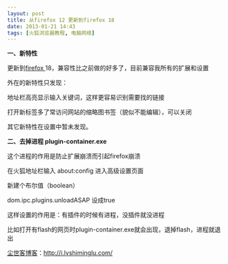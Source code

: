 ```yaml
---
layout: post
title: 从firefox 12 更新到firefox 18
date: 2013-01-21 14:43
tags: [火狐浏览器教程, 电脑网络]
---
```

<strong>一、新特性</strong>

更新到<a href="http://i.lvshiminglu.com/tag/firefox">firefox </a>18，兼容性比之前做的好多了，目前兼容我所有的扩展和设置

外在的新特性只发现：

地址栏高亮显示输入关键词，这样更容易识别需要找的链接

打开新标签多了常访问网站的缩略图书签（貌似不能编辑），可以关闭

其它新特性在设置中暂未发现。

<strong>二、去掉进程 plugin-container.exe</strong>

这个进程的作用是防止扩展崩溃而引起firefox崩溃

在火狐地址栏输入 about:config 进入高级设置页面

新建个布尔值（boolean）

dom.ipc.plugins.unloadASAP 设成true

这样设置的作用是：有插件的时候有进程，没插件就没进程

比如打开有flash的网页时plugin-container.exe就会出现，退掉flash，进程就退出

<a href="http://i.lvshiminglu.com/">尘世客博客</a>：<a href="http://i.lvshiminglu.com/">http://i.lvshiminglu.com/</a>

